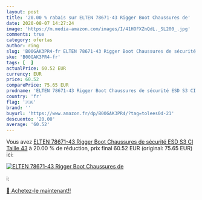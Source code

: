 ```yaml
---
layout: post
title: '20.00 % rabais sur ELTEN 78671-43 Rigger Boot Chaussures de'
date: 2020-08-07 14:27:24
image: 'https://m.media-amazon.com/images/I/41HOFXZnQdL._SL200_.jpg'
comments: true
category: ofertas
author: ring
slug: 'B00GAK3PR4-fr ELTEN 78671-43 Rigger Boot Chaussures de sécurité ESD S3...'
sku: 'B00GAK3PR4-fr'
tags: [  ]
actualPrice: 60.52 EUR
currency: EUR
price: 60.52
comparePrice: 75.65 EUR
prodname: 'ELTEN 78671-43 Rigger Boot Chaussures de sécurité ESD S3 CI Taille 43'
country: 'fr'
flag: '🇫🇷'
brand: ''
buyurl: 'https://www.amazon.fr/dp/B00GAK3PR4/?tag=tolees0d-21'
descuento: '20.00'
average: '60.52'
---
```


Vous avez [ELTEN 78671-43 Rigger Boot Chaussures de sécurité ESD S3 CI Taille 43](https://www.amazon.fr/dp/B00GAK3PR4/?tag=tolees0d-21)  à  20.00 % de réduction, prix final  60.52 EUR (original: 75.65 EUR) ici:

[![ELTEN 78671-43 Rigger Boot Chaussures de](https://m.media-amazon.com/images/I/41HOFXZnQdL._SL200_.jpg)](https://www.amazon.fr/dp/B00GAK3PR4/?tag=tolees0d-21)

ℹ️:


[🛒 Achetez-le maintenant!!](https://www.amazon.fr/dp/B00GAK3PR4/?tag=tolees0d-21)
